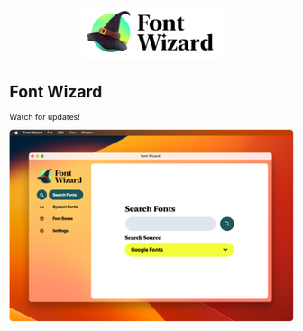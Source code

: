 <p align="center">
  <img width="250px" src="src/Images/LogoGreen.png">
</p>

# Font Wizard
Watch for updates!

![image](resources/Screenshot.png)